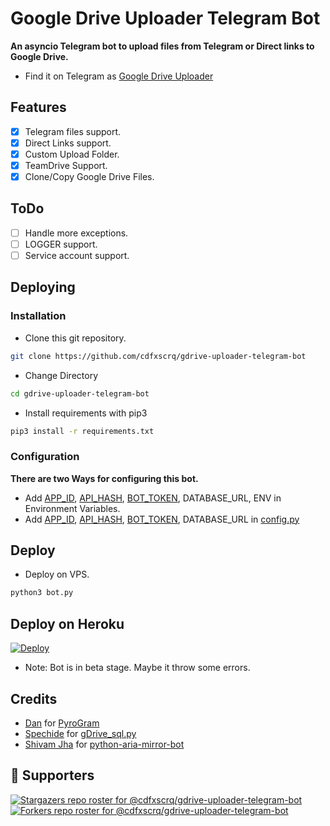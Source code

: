 # Google Drive Uploader Telegram Bot
**An asyncio Telegram bot to upload files from Telegram or Direct links to Google Drive.**
- Find it on Telegram as [Google Drive Uploader](https://t.me/uploadgdrivebot)

## Features
- [X] Telegram files support.
- [X] Direct Links support.
- [X] Custom Upload Folder.
- [X] TeamDrive Support.
- [X] Clone/Copy Google Drive Files.

## ToDo 
- [ ] Handle more exceptions.
- [ ] LOGGER support.
- [ ] Service account support.

## Deploying

### Installation
- Clone this git repository.
```sh 
git clone https://github.com/cdfxscrq/gdrive-uploader-telegram-bot
```
- Change Directory
```sh 
cd gdrive-uploader-telegram-bot
```
- Install requirements with pip3
```sh 
pip3 install -r requirements.txt
```

### Configuration
**There are two Ways for configuring this bot.**
- Add [APP_ID](https://my.telegram.org/apps), [API_HASH](https://my.telegram.org/apps), [BOT_TOKEN](https://t.me/BotFather), DATABASE_URL, ENV in Environment Variables.
- Add [APP_ID](https://my.telegram.org/apps), [API_HASH](https://my.telegram.org/apps), [BOT_TOKEN](https://t.me/BotFather), DATABASE_URL in [config.py](./config.py)

## Deploy 
- Deploy on VPS.
```sh 
python3 bot.py
```
## Deploy on Heroku

[![Deploy](https://www.herokucdn.com/deploy/button.svg)](https://heroku.com/deploy?template=https://github.com/Ravi12ndu/gdrive-uploader-telegram-bot/tree/master)

- Note: Bot is in beta stage. Maybe it throw some errors.

## Credits
- [Dan](https://github.com/delivrance) for [PyroGram](https://pyrogram.org)
- [Spechide](https://github.com/Spechide) for [gDrive_sql.py](./helpers/gDrive_sql.py)
- [Shivam Jha](https://github.com/lzzy12) for [python-aria-mirror-bot](https://github.com/lzzy12/python-aria-mirror-bot)

## :clap:  Supporters
[![Stargazers repo roster for @cdfxscrq/gdrive-uploader-telegram-bot](https://reporoster.com/stars/cdfxscrq/gdrive-uploader-telegram-bot)](https://github.com/cdfxscrq/gdrive-uploader-telegram-bot/stargazers)
[![Forkers repo roster for @cdfxscrq/gdrive-uploader-telegram-bot](https://reporoster.com/forks/cdfxscrq/gdrive-uploader-telegram-bot)](https://github.com/cdfxscrq/gdrive-uploader-telegram-bot/network/members)
